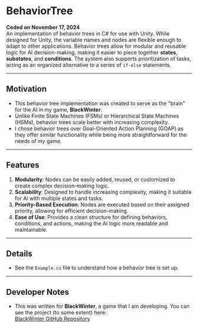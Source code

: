# BehaviorTree

**Coded on November 17, 2024**  
An implementation of behavior trees in C# for use with Unity. While designed for Unity, the variable names and nodes are flexible enough to adapt to other applications. Behavior trees allow for modular and reusable logic for AI decision-making, making it easier to piece together **states**, **substates**, and **conditions**. The system also supports prioritization of tasks, acting as an organized alternative to a series of `if-else` statements.  

---

## Motivation
- This behavior tree implementation was created to serve as the "brain" for the AI in my game, **BlackWinter**.
- Unlike Finite State Machines (FSMs) or Hierarchical State Machines (HSMs), behavior trees scale better with increasing complexity.  
- I chose behavior trees over Goal-Oriented Action Planning (GOAP) as they offer similar functionality while being more straightforward for the needs of my game.

---

## Features
1. **Modularity**: Nodes can be easily added, reused, or customized to create complex decision-making logic.
2. **Scalability**: Designed to handle increasing complexity, making it suitable for AI with multiple states and tasks.
3. **Priority-Based Execution**: Nodes are executed based on their assigned priority, allowing for efficient decision-making.
4. **Ease of Use**: Provides a clean structure for defining behaviors, conditions, and actions, making the AI logic more readable and maintainable.

---

## Details
- See the `Example.cs` file to understand how a behavior tree is set up.

---

## Developer Notes
- This was written for **BlackWinter**, a game that I am developing. You can see the project (to some extent) here:  
  [BlackWinter GitHub Repository](https://github.com/Cimmerial/BlackWinter-Public.git)
